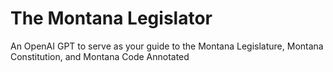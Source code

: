 # The Montana Legislator

An OpenAI GPT to serve as your guide to the Montana Legislature, Montana Constitution, and Montana Code Annotated
